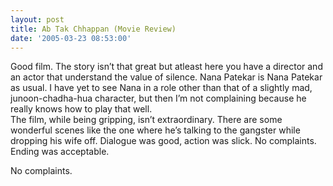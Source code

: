 ```yaml
---
layout: post
title: Ab Tak Chhappan (Movie Review)
date: '2005-03-23 08:53:00'
---
```


Good film. The story isn&rsquo;t that great but atleast here you have a director and an actor that understand the value of silence. Nana Patekar is Nana Patekar as usual. I have yet to see Nana in a role other than that of a slightly mad, junoon-chadha-hua character, but then I&rsquo;m not complaining because he really knows how to play that well.<br/>
 The film, while being gripping, isn&rsquo;t extraordinary. There are some wonderful scenes like the one where he&rsquo;s talking to the gangster while dropping his wife off. Dialogue was good, action was slick. No complaints. Ending was acceptable.

No complaints.
